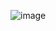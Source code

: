 ![image](https://github.com/born-A/Today-I-Learned/assets/93516595/0987a74c-609f-4a83-a121-07847bd126d1)
